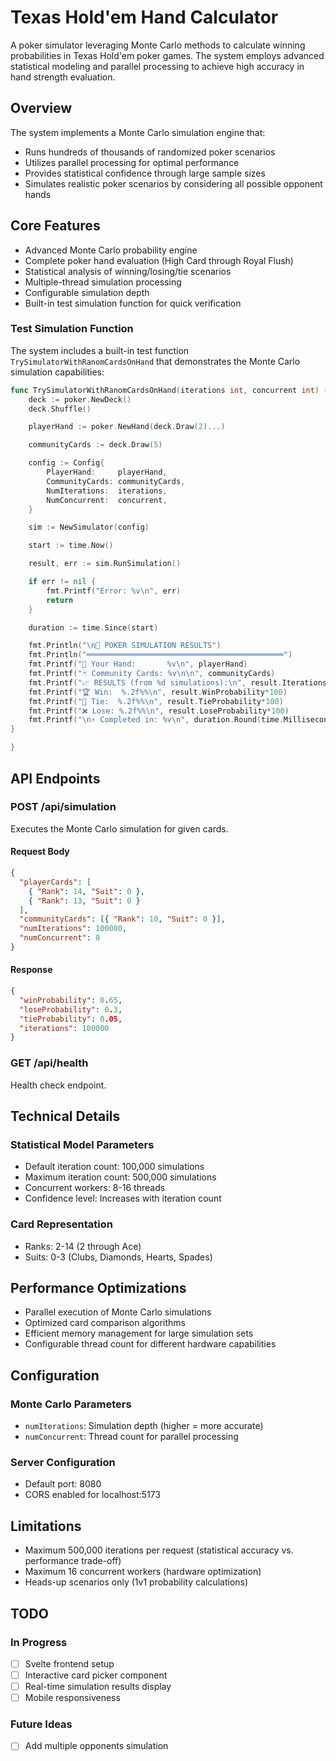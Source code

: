 # Texas Hold'em Hand Calculator

A poker simulator leveraging Monte Carlo methods to calculate winning probabilities in Texas Hold'em poker games. The system employs advanced statistical modeling and parallel processing to achieve high accuracy in hand strength evaluation.

## Overview

The system implements a Monte Carlo simulation engine that:

- Runs hundreds of thousands of randomized poker scenarios
- Utilizes parallel processing for optimal performance
- Provides statistical confidence through large sample sizes
- Simulates realistic poker scenarios by considering all possible opponent hands

## Core Features

- Advanced Monte Carlo probability engine
- Complete poker hand evaluation (High Card through Royal Flush)
- Statistical analysis of winning/losing/tie scenarios
- Multiple-thread simulation processing
- Configurable simulation depth
- Built-in test simulation function for quick verification

### Test Simulation Function

The system includes a built-in test function `TrySimulatorWithRanomCardsOnHand` that demonstrates the Monte Carlo simulation capabilities:

```go
func TrySimulatorWithRanomCardsOnHand(iterations int, concurrent int) {
	deck := poker.NewDeck()
	deck.Shuffle()

	playerHand := poker.NewHand(deck.Draw(2)...)

	communityCards := deck.Draw(5)

	config := Config{
		PlayerHand:     playerHand,
		CommunityCards: communityCards,
		NumIterations:  iterations,
		NumConcurrent:  concurrent,
	}

	sim := NewSimulator(config)

	start := time.Now()

	result, err := sim.RunSimulation()

	if err != nil {
		fmt.Printf("Error: %v\n", err)
		return
	}

	duration := time.Since(start)

	fmt.Println("\n🎲 POKER SIMULATION RESULTS")
	fmt.Println("════════════════════════════════════════════")
	fmt.Printf("🎴 Your Hand:       %v\n", playerHand)
	fmt.Printf("🃏 Community Cards: %v\n\n", communityCards)
	fmt.Printf("📈 RESULTS (from %d simulations):\n", result.Iterations)
	fmt.Printf("🏆 Win:  %.2f%%\n", result.WinProbability*100)
	fmt.Printf("🤝 Tie:  %.2f%%\n", result.TieProbability*100)
	fmt.Printf("❌ Lose: %.2f%%\n", result.LoseProbability*100)
	fmt.Printf("\n⚡ Completed in: %v\n", duration.Round(time.Millisecond))
}

}
```

## API Endpoints

### POST /api/simulation

Executes the Monte Carlo simulation for given cards.

#### Request Body

```json
{
  "playerCards": [
    { "Rank": 14, "Suit": 0 },
    { "Rank": 13, "Suit": 0 }
  ],
  "communityCards": [{ "Rank": 10, "Suit": 0 }],
  "numIterations": 100000,
  "numConcurrent": 8
}
```

#### Response

```json
{
  "winProbability": 0.65,
  "loseProbability": 0.3,
  "tieProbability": 0.05,
  "iterations": 100000
}
```

### GET /api/health

Health check endpoint.

## Technical Details

### Statistical Model Parameters

- Default iteration count: 100,000 simulations
- Maximum iteration count: 500,000 simulations
- Concurrent workers: 8-16 threads
- Confidence level: Increases with iteration count

### Card Representation

- Ranks: 2-14 (2 through Ace)
- Suits: 0-3 (Clubs, Diamonds, Hearts, Spades)

## Performance Optimizations

- Parallel execution of Monte Carlo simulations
- Optimized card comparison algorithms
- Efficient memory management for large simulation sets
- Configurable thread count for different hardware capabilities

## Configuration

### Monte Carlo Parameters

- `numIterations`: Simulation depth (higher = more accurate)
- `numConcurrent`: Thread count for parallel processing

### Server Configuration

- Default port: 8080
- CORS enabled for localhost:5173

## Limitations

- Maximum 500,000 iterations per request (statistical accuracy vs. performance trade-off)
- Maximum 16 concurrent workers (hardware optimization)
- Heads-up scenarios only (1v1 probability calculations)

## TODO

### In Progress

- [ ] Svelte frontend setup
- [ ] Interactive card picker component
- [ ] Real-time simulation results display
- [ ] Mobile responsiveness

### Future Ideas

- [ ] Add multiple opponents simulation
